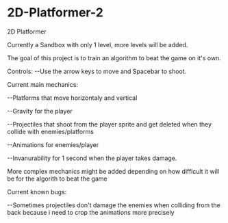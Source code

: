 # 2D-Platformer-2
2D Platformer 

Currently a Sandbox with only 1 level, more levels will be added.


The goal of this project is to train an algorithm to beat the game on it's own.

Controls:
--Use the arrow keys to move and Spacebar to shoot.
  
Current main mechanics: 
  
--Platforms that move horizontaly and vertical
  
--Gravity for the player
  
--Projectiles that shoot from the player sprite and get deleted when they collide with enemies/platforms
  
--Animations for enemies/player
  
--Invanurability for 1 second when the player takes damage.

More complex mechanics might be added depending on how difficult it will be for the algorith to beat the game  

Current known bugs:

--Sometimes projectiles don't damage the enemies when colliding from the back because i need to crop the animations more precisely




